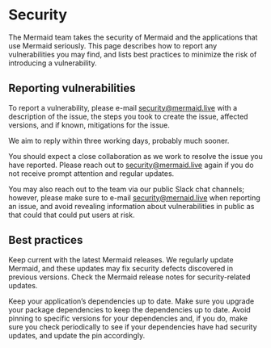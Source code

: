 # Security
The Mermaid team takes the security of Mermaid and the applications that use Mermaid seriously. This page describes how to report any vulnerabilities you may find, and lists best practices to minimize the risk of introducing a vulnerability.

## Reporting vulnerabilities
To report a vulnerability, please e-mail security@mermaid.live with a description of the issue, the steps you took to create the issue, affected versions, and if known, mitigations for the issue.

We aim to reply within three working days, probably much sooner.

You should expect a close collaboration as we work to resolve the issue you have reported. Please reach out to security@mermaid.live again if you do not receive prompt attention and regular updates.

You may also reach out to the team via our public Slack chat channels; however, please make sure to e-mail security@mernaid.live when reporting an issue, and avoid revealing information about vulnerabilities in public as that could that could put users at risk.

## Best practices

Keep current with the latest Mermaid releases. We regularly update Mermaid, and these updates may fix security defects discovered in previous versions. Check the Mermaid release notes for security-related updates.

Keep your application’s dependencies up to date. Make sure you upgrade your package dependencies to keep the dependencies up to date. Avoid pinning to specific versions for your dependencies and, if you do, make sure you check periodically to see if your dependencies have had security updates, and update the pin accordingly.
